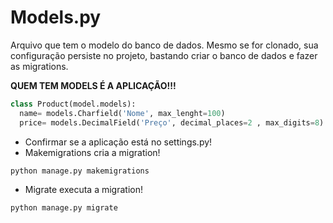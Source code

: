 # Models.py

Arquivo que tem o modelo do banco de dados.
Mesmo se for clonado, sua configuração persiste no projeto, bastando criar o banco de dados e fazer as migrations.

<strong>QUEM TEM MODELS É A APLICAÇÃO!!!</strong>

```python
class Product(model.models):
  name= models.Charfield('Nome', max_lenght=100)
  price= models.DecimalField('Preço', decimal_places=2 , max_digits=8)
```
- Confirmar se a aplicação está no settings.py!
- Makemigrations cria a migration!
```cmd
python manage.py makemigrations
```
- Migrate executa a migration!
```cmd
python manage.py migrate
```
